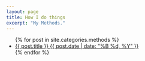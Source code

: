 ```yaml
---
layout: page
title: How I do things
excerpt: "My Methods."
---
```


<ul class="post-list">
{% for post in site.categories.methods %} 
  <li><article><a href="{{ site.url }}{{ post.url }}">{{ post.title }} <span class="entry-date"><time datetime="{{ post.date | date_to_xmlschema }}">{{ post.date | date: "%B %d, %Y" }}</time></span></a></article></li>
{% endfor %}
</ul>
